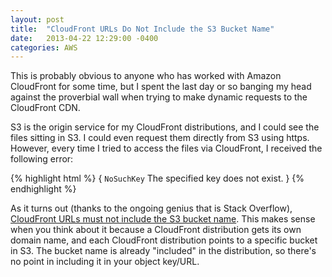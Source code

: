 ```yaml
---
layout: post
title:  "CloudFront URLs Do Not Include the S3 Bucket Name"
date:   2013-04-22 12:29:00 -0400
categories: AWS
---
```


This is probably obvious to anyone who has worked with Amazon CloudFront for some time, but I spent the last day or so banging my head against the proverbial wall when trying to make dynamic requests to the CloudFront CDN. 

S3 is the origin service for my CloudFront distributions, and I could see the files sitting in S3. I could even request them directly from S3 using https. However, every time I tried to access the files via CloudFront, I received the following error:

{% highlight html %}
{
  <Code>NoSuchKey</Code>
  <Message>The specified key does not exist.</Message>
}
{% endhighlight %}

As it turns out (thanks to the ongoing genius that is Stack Overflow), [CloudFront URLs must not include the S3 bucket name](http://stackoverflow.com/questions/14206072/what-url-should-i-use-for-amazon-cloudfront-content). This makes sense when you think about it because a CloudFront distribution gets its own domain name, and each CloudFront distribution points to a specific bucket in S3. The bucket name is already "included" in the distribution, so there's no point in including it in your object key/URL.
